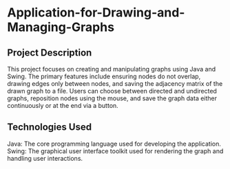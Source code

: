 # Application-for-Drawing-and-Managing-Graphs
## Project Description
This project focuses on creating and manipulating graphs using Java and Swing. The primary features include ensuring nodes do not overlap, drawing edges only between nodes, and saving the adjacency matrix of the drawn graph to a file. Users can choose between directed and undirected graphs, reposition nodes using the mouse, and save the graph data either continuously or at the end via a button.

## Technologies Used
Java: The core programming language used for developing the application.
Swing: The graphical user interface toolkit used for rendering the graph and handling user interactions.
